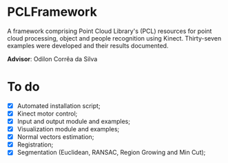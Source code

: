 # PCLFramework

A framework comprising Point Cloud Library's (PCL) resources for point cloud processing, object and people recognition using Kinect. Thirty-seven examples were developed and their results documented.

**Advisor**: Odilon Corrêa da Silva

# To do
- [X] Automated installation script;
- [X] Kinect motor control;
- [X] Input and output module and examples;
- [X] Visualization module and examples;
- [X] Normal vectors estimation;
- [X] Registration;
- [X] Segmentation (Euclidean, RANSAC, Region Growing and Min Cut);

